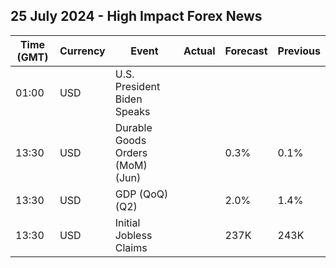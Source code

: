 ## 25 July 2024 - High Impact Forex News

| Time (GMT) | Currency | Event | Actual | Forecast | Previous |
|------|----------|-------|--------|----------|----------|
| 01:00 | USD | U.S. President Biden Speaks |  |  |  |
| 13:30 | USD | Durable Goods Orders (MoM) (Jun) |  | 0.3% | 0.1% |
| 13:30 | USD | GDP (QoQ) (Q2) |  | 2.0% | 1.4% |
| 13:30 | USD | Initial Jobless Claims |  | 237K | 243K |
